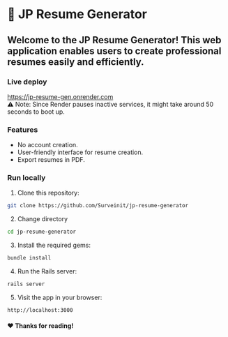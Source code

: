 # 📃 JP Resume Generator 

## Welcome to the JP Resume Generator! This web application enables users to create professional resumes easily and efficiently.

### Live deploy 
https://jp-resume-gen.onrender.com <br>
⚠️ Note: Since Render pauses inactive services, it might take around 50 seconds to boot up.

### Features

   - No account creation.
   - User-friendly interface for resume creation.
   - Export resumes in PDF.

### Run locally
1. Clone this repository:
```bash
git clone https://github.com/Surveinit/jp-resume-generator
```

2. Change directory
```bash
cd jp-resume-generator 
```

3. Install the required gems:
```bash
bundle install
```

4. Run the Rails server:
```bash
rails server
```
5. Visit the app in your browser:
```
http://localhost:3000
```

#### ❤️ Thanks for reading!
